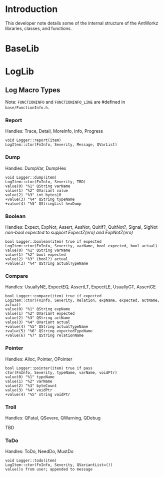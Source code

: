 # Introduction #

This developer note details some of the internal structure of the
AntWorkz libraries, classes, and functions.

# BaseLib #

# LogLib #

## Log Macro Types ##

Note: `FUNCTIONINFO` and `FUNCTIONINFO_LINE` are #defined in `base/FunctionInfo.h`.

### Report ###

Handles: Trace, Detail, MoreInfo, Info, Progress
```
void Logger::report(item)
LogItem::ctor(FnInfo, Severity, Message, QVarList)
```

### Dump ###

Handles: DumpVar, DumpHex
```
void Logger::dump(item)
LogItem::ctor(FnInfo, Severity, TBD)
value(0) "%1" QString varName
value(1) "%2" QVariant value
value(2) "%3" int bytes|0
+value(3) "%4" QString typeName
+value(4) "%5" QStringList hexDump
```

### Boolean ###

Handles: Expect, ExpNot, Assert, AssNot, QuitIf?, QuitNot?, Signal, SigNot
_non-bool expected to support ExpectZ(ero) and ExpNotZ(ero)_
```
bool Logger::boolean(item) true if expected
LogItem::ctor(FnInfo, Severity, varName, bool expected, bool actual)
value(0) "%1" QString varName 
value(1) "%2" bool expected
value(2) "%3" (bool?) actual
+value(3) "%4" QString actualTypeName
```

### Compare ###

Handles: UsuallyNE, ExpectEQ, AssertLT, ExpectLE, UsuallyGT, AssertGE
```
bool Logger::compare(item) true if expected
LogItem::ctor(FnInfo, Severity, Relation, expName, expected, actName, actual)
value(0) "%1" QString expName 
value(1) "%2" QVariant expected
value(2) "%3" QString actName
value(3) "%4" QVariant actual
+value(4) "%5" QString actualTypeName
+value(5) "%6" QString expectedTypeName
+value(6) "%7" QString relationName
```

### Pointer ###

Handles: Alloc, Pointer, OPointer
```
bool Logger::pointer(item) true if pass
ctor(FnInfo, Severity, typeName, varName, voidPtr)
value(0) "%1" typeName
value(1) "%2" varName
value(2) "%3" byteCount
value(3) "%4" voidPtr
+value(4) "%5" string voidPtr
```

### Troll ###

Handles: QFatal, QSevere, QWarning, QDebug

TBD

### ToDo ###

Handles: ToDo, NeedDo, MustDo
```
void Logger::todo(item)
LogItem::ctor(FnInfo, Severity, QVariantList=())
value()s from user; appended to message
```